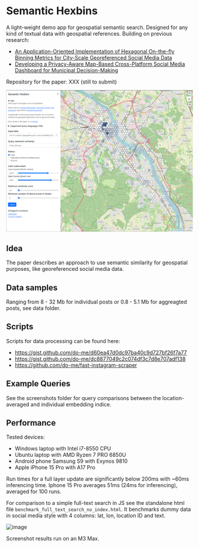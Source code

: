 # Semantic Hexbins

A light-weight demo app for geospatial semantic search. Designed for any kind of textual data with geospatial references.
Building on previous research:

- [An Application-Oriented Implementation of Hexagonal On-the-fly Binning Metrics for City-Scale Georeferenced Social Media Data](https://isprs-archives.copernicus.org/articles/XLVIII-4-W7-2023/253/2023/)
- [Developing a Privacy-Aware Map-Based Cross-Platform Social Media Dashboard for Municipal Decision-Making](https://isprs-archives.copernicus.org/articles/XLVIII-4-W1-2022/545/2022/)

Repository for the paper: XXX (still to submit)

![](screenshot_overview.png)

## Idea 

The paper describes an approach to use semantic similarity for geospatial purposes, like georeferenced social media data.

## Data samples

Ranging from 8 - 32 Mb for individual posts or 0.8 - 5.1 Mb for aggreagted posts, see data folder.

## Scripts

Scripts for data processing can be found here:
- https://gist.github.com/do-me/d60ea47d0dc97ba40c9d727bf26f7a77
- https://gist.github.com/do-me/dc8877049c2c074df3c7d8e707adf138
- https://github.com/do-me/fast-instagram-scraper

## Example Queries 

See the screenshots folder for query comparisons between the location-averaged and individual embedding indice.

## Performance 

Tested devices: 

- Windows laptop with Intel i7-8550 CPU
- Ubuntu laptop with AMD Ryzen 7 PRO 6850U
- Android phone Samsung S9 with Exynos 9810
- Apple iPhone 15 Pro with A17 Pro

Run times for a full layer update are significantly below 200ms with ~60ms inferencing time. Iphone 15 Pro averages 51ms (24ms for inferencing), averaged for 100 runs.

For comparison to a simple full-text search in JS see the standalone html file `benchmark_full_text_search_no_index.html`. It benchmarks dummy data in social media style with 4 columns: lat, lon, location ID and text.

![image](https://github.com/user-attachments/assets/9364866c-a1de-453c-a4b4-18f93fa6c549)

Screenshot results run on an M3 Max.
